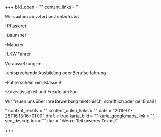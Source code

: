 +++
bild_oben = ""
content_links = "<p>Wir suchen ab sofort und unbefristet</p><p>-Pflasterer</p><p>-Bauhelfer</p><p>-Mauerer</p><p>-LKW Fahrer</p><p></p><p>Voraussetzungen:  </p><p>-entsprechende Ausbildung oder Berufserfahrung  </p><p>-Führerschein min. Klasse B </p><p>-Zuverlässigkeit und Freude am Bau</p><p></p><p>Wir freuen uns über Ihre Bewerbung telefonisch, schriftlich oder per Email !</p>"
content_rechts = ""
content_unten_links = ""
date = "2019-01-28T16:13:16+01:00"
draft = true
karte_bild = ""
karte_googlemaps_link = ""
seo_description = ""
titel = "Werde Teil unseres Teams!"

+++
